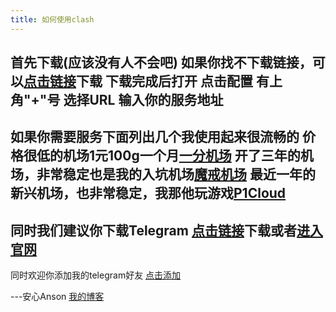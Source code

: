 ```yaml
---
title: 如何使用clash
---
```



首先下载(应该没有人不会吧)
如果你找不下载链接，可以[点击链接](https://share.feijipan.com/s/YyAZLYxx)下载
下载完成后打开
点击配置
有上角"+"号
选择URL
输入你的服务地址
--------------
如果你需要服务下面列出几个我使用起来很流畅的
价格很低的机场1元100g一个月[一分机场](https://xn--4gqx1hgtfdmt.com/#/register?code=3jousYgd)
开了三年的机场，非常稳定也是我的入坑机场[魔戒机场](https://mojie.me/#/register?code=z4yAMEqp)
最近一年的新兴机场，也非常稳定，我那他玩游戏[P1Cloud](https://ponecloud.top/#/register?code=IplWxG80)
--------------
同时我们建议你下载Telegram
[点击链接](https://share.feijipan.com/s/d5AZLNIl)下载或者[进入官网](https://telegram.org/)
--------------
同时欢迎你添加我的telegram好友
[点击添加](https://t.me/uogkrx)

---安心Anson [我的博客](b4.ognn.top)